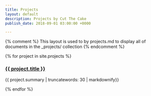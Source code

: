 ```yaml
---
title: Projects
layout: default
description: Projects by Cut The Cake
publish_date: 2018-09-01 03:00:00 +0000

---
```


{% comment %}
	This layout is used to by projects.md to display all of documents in
	the _projects/ collection
{% endcomment %}

<div class="container pure-g">
	<div class="pure-u-1">
		<div class="content">
			<div class="grid-layout">
				<div class="container pure-g">
					{% for project in site.projects %}
					<div class="pure-u-1 pure-u-md-1-3">
						<div class="card">
							<div class="card-header">
							</div>
							<div class="card-body">
								<h3><a href="{{ project.url | absolute_url }}">{{ project.title }}</a></h3>
								<p>{{ project.summary | truncatewords: 30 | markdownify}}</p>
							</div>
						</div>
					</div>
					{% endfor %}
				</div>
			</div>
		</div>
	</div>
</div>
